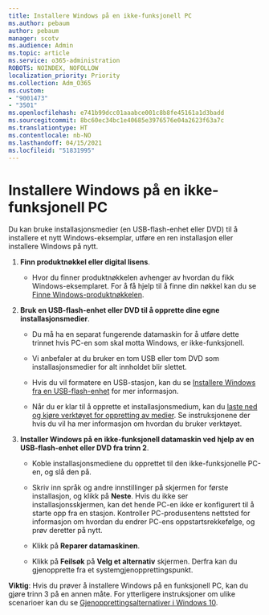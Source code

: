 ```yaml
---
title: Installere Windows på en ikke-funksjonell PC
ms.author: pebaum
author: pebaum
manager: scotv
ms.audience: Admin
ms.topic: article
ms.service: o365-administration
ROBOTS: NOINDEX, NOFOLLOW
localization_priority: Priority
ms.collection: Adm_O365
ms.custom:
- "9001473"
- "3501"
ms.openlocfilehash: e741b99dcc01aaabce001c8b8fe45161a1d3badd
ms.sourcegitcommit: 8bc60ec34bc1e40685e3976576e04a2623f63a7c
ms.translationtype: HT
ms.contentlocale: nb-NO
ms.lasthandoff: 04/15/2021
ms.locfileid: "51831995"
---
```

# <a name="install-windows-on-a-nonfunctional-pc"></a>Installere Windows på en ikke-funksjonell PC

Du kan bruke installasjonsmedier (en USB-flash-enhet eller DVD) til å installere et nytt Windows-eksemplar, utføre en ren installasjon eller installere Windows på nytt.

1. **Finn produktnøkkel eller digital lisens**.

    - Hvor du finner produktnøkkelen avhenger av hvordan du fikk Windows-eksemplaret. For å få hjelp til å finne din nøkkel kan du se [Finne Windows-produktnøkkelen](https://support.microsoft.com/help/10749/windows-10-find-product-key). 

2. **Bruk en USB-flash-enhet eller DVD til å opprette dine egne installasjonsmedier**.

    - Du må ha en separat fungerende datamaskin for å utføre dette trinnet hvis PC-en som skal motta Windows, er ikke-funksjonell.

    - Vi anbefaler at du bruker en tom USB eller tom DVD som installasjonsmedier for alt innholdet blir slettet.

    - Hvis du vil formatere en USB-stasjon, kan du se [Installere Windows fra en USB-flash-enhet](https://docs.microsoft.com/windows-hardware/manufacture/desktop/install-windows-from-a-usb-flash-drive) for mer informasjon.

    - Når du er klar til å opprette et installasjonsmedium, kan du [laste ned og kjøre verktøyet for oppretting av medier](https://www.microsoft.com/software-download/windows10). Se instruksjonene der hvis du vil ha mer informasjon om hvordan du bruker verktøyet.

3. **Installer Windows på en ikke-funksjonell datamaskin ved hjelp av en USB-flash-enhet eller DVD fra trinn 2**.

    - Koble installasjonsmediene du opprettet til den ikke-funksjonelle PC-en, og slå den på.

    - Skriv inn språk og andre innstillinger på skjermen for første installasjon, og klikk på **Neste**. Hvis du ikke ser installasjonsskjermen, kan det hende PC-en ikke er konfigurert til å starte opp fra en stasjon. Kontroller PC-produsentens nettsted for informasjon om hvordan du endrer PC-ens oppstartsrekkefølge, og prøv deretter på nytt.

    - Klikk på **Reparer datamaskinen**.

    - Klikk på **Feilsøk** på **Velg et alternativ** skjermen. Derfra kan du gjenopprette fra et systemgjenopprettingspunkt.

**Viktig**: Hvis du prøver å installere Windows på en funksjonell PC, kan du gjøre trinn 3 på en annen måte. For ytterligere instruksjoner om ulike scenarioer kan du se [Gjenopprettingsalternativer i Windows 10](https://support.microsoft.com/help/12415/windows-10-recovery-options).
